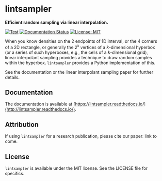 # lintsampler

**Efficient random sampling via linear interpolation.**

[![Test](https://github.com/aneeshnaik/lintsampler/actions/workflows/test.yaml/badge.svg)](https://github.com/aneeshnaik/lintsampler/actions/workflows/test.yaml)
[![Documentation Status](https://readthedocs.org/projects/lintsampler/badge/?version=latest)](https://lintsampler.readthedocs.io/en/latest/?badge=latest)
[![License: MIT](https://img.shields.io/badge/License-MIT-yellow.svg)](https://github.com/aneeshnaik/lintsampler/blob/main/LICENSE)

When you know densities on the 2 endpoints of 1D interval, or the 4 corners of a 2D rectangle, or generally the $2^k$ vertices of a $k$-dimensional hyperbox (or a series of such hyperboxes, e.g., the cells of a $k$-dimensional grid), linear interpolant sampling provides a technique to draw random samples within the hyperbox. `lintsampler` provides a Python implementation of this.

See the documentation or the linear interpolant sampling paper for further details. 

## Documentation

The documentation is available at [https://lintsampler.readthedocs.io/](http://lintsampler.readthedocs.io/).

## Attribution

If using `lintsampler` for a research publication, please cite our paper: link to come.

## License

`lintsampler` is available under the MIT license. See the LICENSE file for specifics.
